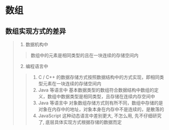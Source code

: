 # 数组

## 数组实现方式的差异

> 1. 数据机构中
>> 数组中的元素是相同类型的且在一块连续的存储空间内
> 2. 编程语言中
>> 1. C / C++ 的数据存储方式按照数据结构中的方式实现，即相同类型元素在一块连续的存储空间内
>> 2. Java 等语言中 基本数据类型的数组符合数据结构中数组的定义，数组中数据类型是相同类型，且存储在连续内存空间中
>> 3. Java 等语言中 对象数组存储方式则有所不同，数组中存储的是对象在内存中的地址，对象本身在内存中不是连续的，是散落的
>> 4. JavaScript 这种动态语言中差别更大, 不怎么用, 先不仔细研究了, 底层具体实现方式根据存储的数据而定
